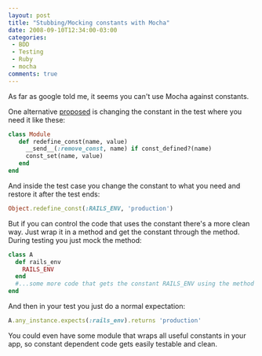 ```yaml
---
layout: post
title: "Stubbing/Mocking constants with Mocha"
date: 2008-09-10T12:34:00-03:00
categories:
 - BDD
 - Testing
 - Ruby
 - mocha
comments: true
---
```

As far as google told me, it seems you can't use Mocha against constants.

One alternative [proposed](http://rubyforge.org/pipermail/mocha-developer/2007-July/000394.html) is changing the constant in the test where you need it like these:

```ruby
class Module
   def redefine_const(name, value)
     __send__(:remove_const, name) if const_defined?(name)
     const_set(name, value)
   end
end
```

And inside the test case you change the constant to what you need and restore it after the test ends:

```ruby
Object.redefine_const(:RAILS_ENV, 'production')
```

But if you can control the code that uses the constant there's a more clean way. Just wrap it in a method and get the constant through the method. During testing you just mock the method:

```ruby
class A
  def rails_env
    RAILS_ENV
  end
  #...some more code that gets the constant RAILS_ENV using the method rails_env...
end
```

And then in your test you just do a normal expectation:

```ruby
A.any_instance.expects(:rails_env).returns 'production'
```

You could even have some module that wraps all useful constants in your app, so constant dependent code gets easily testable and clean.
